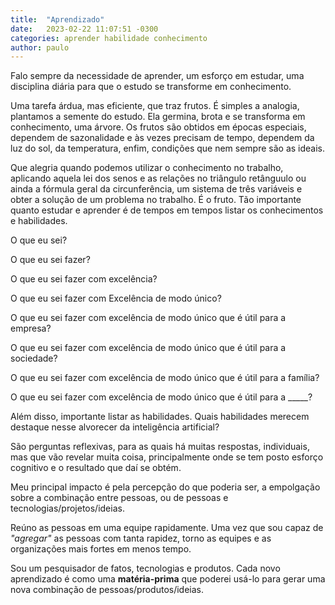 ```yaml
---
title:  "Aprendizado"
date:   2023-02-22 11:07:51 -0300
categories: aprender habilidade conhecimento
author: paulo
---
```

Falo sempre da necessidade de aprender, um esforço em estudar, uma disciplina diária para que o estudo se transforme em conhecimento.

Uma tarefa árdua, mas eficiente, que traz frutos. É simples a analogia, plantamos a semente do estudo. Ela germina, brota e se transforma em conhecimento, uma árvore. Os frutos são obtidos em épocas especiais, dependem de sazonalidade e às vezes precisam de tempo, dependem da luz do sol, da temperatura, enfim, condições que nem sempre são as ideais.

Que alegria quando podemos utilizar o conhecimento no trabalho, aplicando aquela lei dos senos e as relações no triângulo retânguulo ou ainda a fórmula geral da circunferência, um sistema de três variáveis e obter a solução de um problema no trabalho. É o fruto.
Tão importante quanto estudar e aprender é de tempos em tempos listar os conhecimentos e habilidades.

O que eu sei? 

O que eu sei fazer?

O que eu sei fazer com excelência?

O que eu sei fazer com Excelência de modo único?

O que eu sei fazer com excelência de modo único que é útil para a empresa?

O que eu sei fazer com excelência de modo único que é útil para a sociedade?

O que eu sei fazer com excelência de modo único que é útil para a família?

O que eu sei fazer com excelência de modo único que é útil para a _____?

Além disso, importante listar as habilidades. Quais habilidades merecem destaque nesse alvorecer da inteligência artificial?

São perguntas reflexivas, para as quais há muitas respostas, individuais, mas que vão revelar muita coisa, principalmente onde se tem posto esforço cognitivo e o resultado que daí se obtém.

Meu principal impacto é pela percepção do que poderia ser, a empolgação sobre a combinação entre pessoas, ou de pessoas e tecnologias/projetos/ideias.

Reúno as pessoas em uma equipe rapidamente. Uma vez que sou capaz de *"agregar"* as pessoas com tanta rapidez, torno as equipes e as organizações mais fortes em menos tempo.

Sou um pesquisador de fatos, tecnologias e produtos. Cada novo aprendizado é como uma **matéria-prima** que poderei usá-lo para gerar uma nova combinação de pessoas/produtos/ideias.